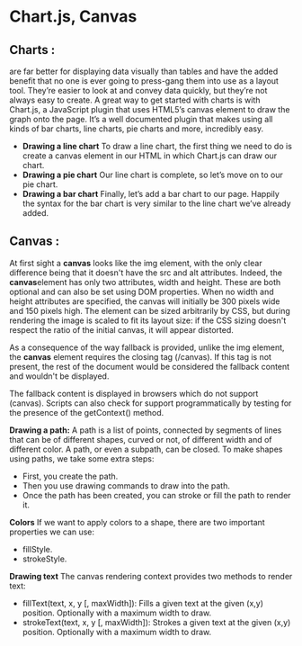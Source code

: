 # Chart.js, Canvas

## Charts :
are far better for displaying data visually than tables and have the added benefit that no one is ever going to press-gang them into use as a layout tool. They’re easier to look at and convey data quickly, but they’re not always easy to create. A great way to get started with charts is with Chart.js, a JavaScript plugin that uses HTML5’s canvas element to draw the graph onto the page. It’s a well documented plugin that makes using all kinds of bar charts, line charts, pie charts and more, incredibly easy.

- **Drawing a line chart** To draw a line chart, the first thing we need to do is create a canvas element in our HTML in which Chart.js can draw our chart.
- **Drawing a pie chart** Our line chart is complete, so let’s move on to our pie chart.
- **Drawing a bar chart** Finally, let’s add  a bar chart to our page. Happily the syntax for the bar chart is very similar to the line chart we’ve already added.


## Canvas :
At first sight a **canvas** looks like the img element, with the only clear difference being that it doesn't have the src and alt attributes. Indeed, the **canvas**element has only two attributes, width and height. These are both optional and can also be set using DOM properties. When no width and height attributes are specified, the canvas will initially be 300 pixels wide and 150 pixels high. The element can be sized arbitrarily by CSS, but during rendering the image is scaled to fit its layout size: if the CSS sizing doesn't respect the ratio of the initial canvas, it will appear distorted.

As a consequence of the way fallback is provided, unlike the img element, the **canvas** element requires the closing tag (/canvas). If this tag is not present, the rest of the document would be considered the fallback content and wouldn't be displayed.

The fallback content is displayed in browsers which do not support (canvas). Scripts can also check for support programmatically by testing for the presence of the getContext() method.

**Drawing a path:** A path is a list of points, connected by segments of lines that can be of different shapes, curved or not, of different width and of different color. A path, or even a subpath, can be closed. To make shapes using paths, we take some extra steps:

- First, you create the path.
- Then you use drawing commands to draw into the path.
- Once the path has been created, you can stroke or fill the path to render it.

**Colors** If we want to apply colors to a shape, there are two important properties we can use: 
- fillStyle.
- strokeStyle.

**Drawing text** The canvas rendering context provides two methods to render text:

- fillText(text, x, y [, maxWidth]): Fills a given text at the given (x,y) position. Optionally with a maximum width to draw.
- strokeText(text, x, y [, maxWidth]): Strokes a given text at the given (x,y) position. Optionally with a maximum width to draw.
